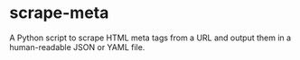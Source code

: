 # scrape-meta

A Python script to scrape HTML meta tags from a URL and output them in a human-readable JSON or YAML file.


